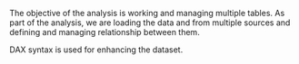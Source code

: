 The objective of the analysis is working and managing multiple tables. As part of the analysis, we are loading the data and from multiple sources and defining and managing relationship between them.

DAX syntax is used for enhancing the dataset.
